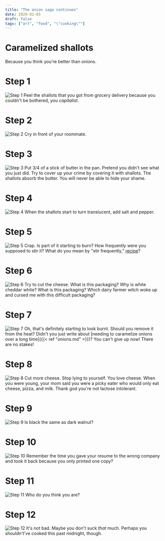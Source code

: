 ```yaml
---
title: "The onion saga continues"
date: 2020-02-05
draft: false
tags: ["art", "food", "\"cooking\""]
---
```

# Caramelized shallots
Because you think you're better than onions.
# Step 1
![Step 1](/step-01.jpg)
Peel the shallots that you got from grocery delivery because you couldn't be bothered, you _capitalist_.
# Step 2
![Step 2](/step-02.jpg)
Cry in front of your roommate.
# Step 3
![Step 3](/step-03.jpg)
Put 3/4 of a stick of butter in the pan. Pretend you didn't see what you just did. Try to cover up your crime by covering it with shallots. The shallots absorb the butter. You will never be able to hide your shame.
# Step 4
![Step 4](/step-04.jpg)
When the shallots start to turn translucent, add salt and pepper.
# Step 5
![Step 5](/step-05.jpg)
Crap. Is part of it starting to burn? How frequently were you supposed to stir it? What do you mean by "stir frequently," [recipe](https://www.foodnetwork.com/recipes/french-onion-soup-recipe-1950864)?
# Step 6
![Step 6](/step-06.jpg)
Try to cut the cheese. What is this packaging? Why is white cheddar white? What is this packaging? Which dairy farmer witch woke up and cursed me with this difficult packaging?
# Step 7
![Step 7](/step-07.jpg)
Oh, that's definitely starting to look burnt. Should you remove it from the heat? Didn't you just write about [needing to caramelize onions over a long time]({{< ref "onions.md" >}})? You can't give up now! There are no stakes!
# Step 8
![Step 8](/step-08.jpg)
Cut more cheese. Stop lying to yourself. You love cheese. When you were young, your mom said you were a picky eater who would only eat cheese, pizza, and milk. Thank god you're not lactose intolerant.
# Step 9
![Step 9](/step-09.jpg)
Is black the same as dark walnut?
# Step 10
![Step 10](/step-10.jpg)
Remember the time you gave your resume to the wrong company and took it back because you only printed one copy?
# Step 11
![Step 11](/step-11.jpg)
Who do you think you are?
# Step 12
![Step 12](/step-12.jpg)
It's not bad. Maybe you don't suck _that_ much. Perhaps you shouldn't've cooked this past midnight, though.
